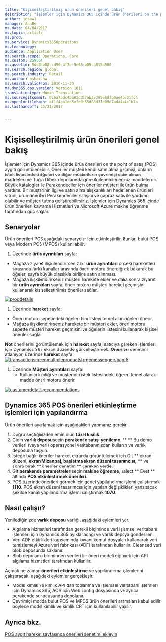 ```yaml
---
title: "Kişiselleştirilmiş ürün önerileri genel bakış"
description: "İşlemler için Dynamics 365 içinde ürün önerileri on the point of satış (POS) aygıtı görüntülenebilir. Öneriler müşteri kendi satın alma geçmişi, onların istek listesindeki öğeleri ve diğer müşterilerin çevrimiçi satın alınan maddeleri ve Tuğla Dibek depolarında göre ilgilenebileceğiniz maddelerdir. Büyük kataloglar ile Perakendeciler için öneriler müşteri ile ürün bulma yardımı. Bir müşterinin ilgi ve satın alma alışkanlıkları hedeflenen ürünleri vitrini, ürün önerileri Perakendeciler satışını ve çapraz satış ile yardımcı olabilir ve müşteri tutma geliştirebilirsiniz. İşlemler için Dynamics 365 içinde ürün önerileri kavrama Hizmetleri ve Microsoft Azure makine öğrenme tarafından güç sağlar."
author: josaw1
manager: AnnBe
ms.date: 04/04/2017
ms.topic: article
ms.prod: 
ms.service: Dynamics365Operations
ms.technology: 
audience: Application User
ms.search.scope: Operations, Core
ms.custom: 259664
ms.assetid: 5dd8db08-cd96-4f7e-9e65-b05ca815d580
ms.search.region: global
ms.search.industry: Retail
ms.author: asharchw
ms.search.validFrom: 2016-11-30
ms.dyn365.ops.version: Version 1611
translationtype: Human Translation
ms.sourcegitcommit: 0c6a7bdc4ba82dd57ab3e395e6dfb0ae4de31fc4
ms.openlocfilehash: af1f4ba1ed5efe0e35d08d37d09e7ada4a4c1b7a
ms.lasthandoff: 03/31/2017


---
```


# <a name="personalized-product-recommendations-overview"></a>Kişiselleştirilmiş ürün önerileri genel bakış

İşlemler için Dynamics 365 içinde ürün önerileri on the point of satış (POS) aygıtı görüntülenebilir. Öneriler müşteri kendi satın alma geçmişi, onların istek listesindeki öğeleri ve diğer müşterilerin çevrimiçi satın alınan maddeleri ve Tuğla Dibek depolarında göre ilgilenebileceğiniz maddelerdir. Büyük kataloglar ile Perakendeciler için öneriler müşteri ile ürün bulma yardımı. Bir müşterinin ilgi ve satın alma alışkanlıkları hedeflenen ürünleri vitrini, ürün önerileri Perakendeciler satışını ve çapraz satış ile yardımcı olabilir ve müşteri tutma geliştirebilirsiniz. İşlemler için Dynamics 365 içinde ürün önerileri kavrama Hizmetleri ve Microsoft Azure makine öğrenme tarafından güç sağlar.

<a name="scenarios"></a>Senaryolar
---------

Ürün önerileri POS aşağıdaki senaryolar için etkinleştirilir. Bunlar, bulut POS veya Modern POS (MPOS) kullanılabilir.

1.  Üzerinde **ürün ayrıntıları** sayfa:

-   Mağaza ziyaret ilişkilendirirseniz bir **ürün ayrıntıları** önceki hareketleri sırasında farklı kanallar arasında öneri motoru önerdiği ek bakarak bu öğeler, sayfa büyük olasılıkla birlikte satın alınması.
-   Mağaza ilişkilendirirseniz müşteri harekete ekler ve daha sonra ziyaret bir **ürün ayrıntıları** sayfa, öneri motoru müşteri hareket geçmişini kullanarak kişiselleştirilmiş öneriler sağlar.

[![proddetails](./media/proddetails.png)](./media/proddetails.png)

1.  Üzerinde **hareket** sayfa:

-   Öneri motoru sepetindeki öğeleri tüm listeyi temel alan öğeleri önerir.
-   Mağaza ilişkilendirirseniz harekete bir müşteri ekler, öneri motoru sepette müşteri hareket geçmişini ve öğelerin listesini kullanarak kişisel öneriler sağlar.

**Not** önerilerini görüntülemek için **hareket** sayfa, satıcıya gereken işlemleri için Dynamics 365 ekran düzende güncelleştirmek. **Önerileri** denetimi atlanıyor, üzerinde **hareket** sayfa. [![transactionscreenmultipleproductslargemessengersbag-5](./media/transactionscreenmultipleproductslargemessengersbag-5.jpg)](./media/transactionscreenmultipleproductslargemessengersbag-5.jpg)

1.  Üzerinde **Müşteri ayrıntıları** sayfa:
    -   Kullanıcı kimliği ve müşterinin istek listesindeki öğeleri temel alarak madde öneri motoru önerir.

[![customerdetailsrecommendations](./media/customerdetailsrecommendations.png)](./media/customerdetailsrecommendations.png)

## <a name="configure-dynamics-365-for-operations-to-enable-pos-recommendations"></a>Dynamics 365 POS önerileri etkinleştirme işlemleri için yapılandırma
Ürün önerileri ayarlamak için aşağıdakileri yapmanız gerekir.

1.  Doğru seçtiğinizden emin olun **tüzel kişilik**.
2.  Gidin **varlık deposu**seçin **perakende satış**ı **yenileme**. ** ** Bu demo verileri (veya veri) operasyonel veritabanınızdan kullanın ve varlık deposuna taşıyın.
3.  İsteğe bağlı: öneriler hareket ekranda görüntülemek için Git ** ekran düzeni, **ekran Mizanpaj, başlatma **ekran düzeni tasarımcısı**,** ** ve sonra bırak ** öneriler denetim ** gereken yerde.
4.  Git **perakende parametreleri**seçin **makine öğrenme**, select ** Evet ** altında **POS etkinleştirmek önerileri**.
5.  POS üzerinde önerileri görmek için genel yapılandırma işlemi çalıştırmak **1110**. POS ekran düzeni tasarımcısı için yapılan değişiklikleri yansıtacak şekilde kanalı yapılandırma işlemi çalıştırmak **1070**.

## <a name="how-does-it-work"></a>[]()Nasıl çalışır?
Yenilediğinizde **varlık deposu** varlığı, aşağıdaki eylemleri yer.

-   Algılama hizmetleri tarafından gerekli biçiminde veri işlemsel veritabanı işlemleri için Dynamics 365 ayıklanacağı ve varlık depoya gönderilen.
-   Veri ADF etkinlikleri kapsamında kovanı komut dosyaları kullanarak veri temizlemeyi Azure veri fabrikası (ADF) tarafından kullanılır. Cleansed veri blob deposunda saklanır.
-   Blob depolama biriminden verileri bir öneri modeli eğitmek için API algılama hizmetleri tarafından kullanılır.

Açmak ne zaman **önerileri etkinleştirme** ve yapılandırma işlemlerini çalıştıracak, aşağıdaki eylemler gerçekleşir.

-   Model kimlik ve kimlik API'dan toplanma ve işlemsel veritabanı işlemleri için Dynamics 365, AOS için Web.config dosyasında ve ayrıca perakende sunucusunda depolanır.
-   Çevrimiçi modda bulut POS ve MPOS ürün önerileri aramaları kabul edilir böylece model kimlik ve kimlik CRT için kullanılabilir yapılır.


<a name="see-also"></a>Ayrıca bkz.
--------

[POS aygıt hareket sayfasında önerileri denetimi ekleyin](add-recommendations-control-pos-screen.md)



